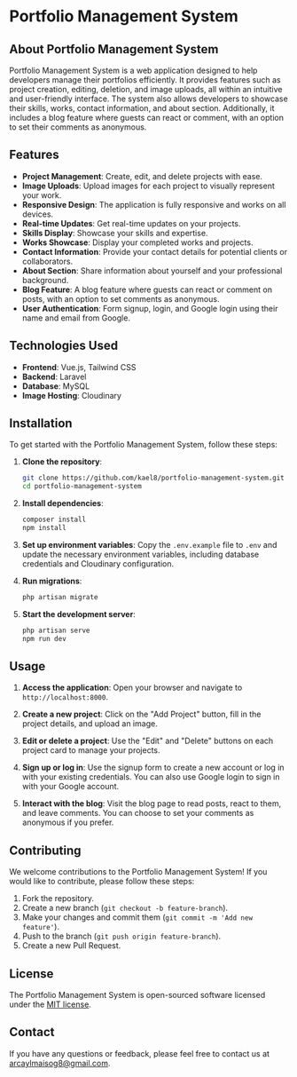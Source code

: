 # Portfolio Management System

## About Portfolio Management System

Portfolio Management System is a web application designed to help developers manage their portfolios efficiently. It provides features such as project creation, editing, deletion, and image uploads, all within an intuitive and user-friendly interface. The system also allows developers to showcase their skills, works, contact information, and about section. Additionally, it includes a blog feature where guests can react or comment, with an option to set their comments as anonymous.

## Features

-   **Project Management**: Create, edit, and delete projects with ease.
-   **Image Uploads**: Upload images for each project to visually represent your work.
-   **Responsive Design**: The application is fully responsive and works on all devices.
-   **Real-time Updates**: Get real-time updates on your projects.
-   **Skills Display**: Showcase your skills and expertise.
-   **Works Showcase**: Display your completed works and projects.
-   **Contact Information**: Provide your contact details for potential clients or collaborators.
-   **About Section**: Share information about yourself and your professional background.
-   **Blog Feature**: A blog feature where guests can react or comment on posts, with an option to set comments as anonymous.
-   **User Authentication**: Form signup, login, and Google login using their name and email from Google.

## Technologies Used

-   **Frontend**: Vue.js, Tailwind CSS
-   **Backend**: Laravel
-   **Database**: MySQL
-   **Image Hosting**: Cloudinary

## Installation

To get started with the Portfolio Management System, follow these steps:

1. **Clone the repository**:

    ```sh
    git clone https://github.com/kael8/portfolio-management-system.git
    cd portfolio-management-system
    ```

2. **Install dependencies**:

    ```sh
    composer install
    npm install
    ```

3. **Set up environment variables**:
   Copy the `.env.example` file to `.env` and update the necessary environment variables, including database credentials and Cloudinary configuration.

4. **Run migrations**:

    ```sh
    php artisan migrate
    ```

5. **Start the development server**:
    ```sh
    php artisan serve
    npm run dev
    ```

## Usage

1. **Access the application**:
   Open your browser and navigate to `http://localhost:8000`.

2. **Create a new project**:
   Click on the "Add Project" button, fill in the project details, and upload an image.

3. **Edit or delete a project**:
   Use the "Edit" and "Delete" buttons on each project card to manage your projects.

4. **Sign up or log in**:
   Use the signup form to create a new account or log in with your existing credentials. You can also use Google login to sign in with your Google account.

5. **Interact with the blog**:
   Visit the blog page to read posts, react to them, and leave comments. You can choose to set your comments as anonymous if you prefer.

## Contributing

We welcome contributions to the Portfolio Management System! If you would like to contribute, please follow these steps:

1. Fork the repository.
2. Create a new branch (`git checkout -b feature-branch`).
3. Make your changes and commit them (`git commit -m 'Add new feature'`).
4. Push to the branch (`git push origin feature-branch`).
5. Create a new Pull Request.

## License

The Portfolio Management System is open-sourced software licensed under the [MIT license](https://opensource.org/licenses/MIT).

## Contact

If you have any questions or feedback, please feel free to contact us at [arcaylmaisog8@gmail.com](mailto:arcaylmaisog8@gmail.com).
